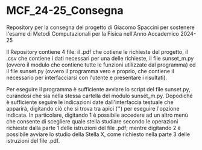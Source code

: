 # MCF_24-25_Consegna
Repository per la consegna del progetto di Giacomo Spaccini per sostenere l'esame di Metodi Computazionali per la Fisica nell'Anno Accademico 2024-25

Il Repository contiene 4 file: il .pdf che cotiene le richieste del progetto, il .csv che contiene i dati necessari per una delle richieste, il file sunset_m.py (ovvero il modulo che contiene tutte le funzioni utilizzate dal programma) ed il file sunset.py (ovvero il programma vero e proprio, che contiene il necessario per interfacciarsi con l'utente e presentare i risultati).

Per eseguire il programma è sufficiente avviare lo script del file sunset.py, curandosi che sia nella stessa cartella del modulo sunset_m.py. Dopodiché è sufficiente seguire le indicazioni date dall'interfaccia testuale che apparirà, digitando ciò che si trova tra apici ('') per eseguire l'opzione indicata.
In particolare, digitando 1 è possibile accedere ad un altro menù che consente di scegliere quale stella studiare secondo le operazioni richieste dalla parte 1 delle istruzioni del file .pdf; mentre digitando 2 è possibile avviare lo studio della Stella X, come richiesto nella parte 3 delle istruzioni del file .pdf.
